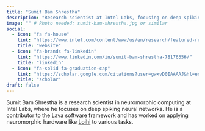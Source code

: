 ```yaml
---
title: "Sumit Bam Shrestha"
description: "Research scientist at Intel Labs, focusing on deep spiking neural networks. Contributor to the Lava software framework and Loihi hardware applications."
image: "" # Photo needed: sumit-bam-shrestha.jpg or similar
social:
  - icon: "fa fa-house"
    link: "https://www.intel.com/content/www/us/en/research/featured-researchers/sumit-bam-shrestha.html"
    title: "website"
  - icon: "fa-brands fa-linkedin"
    link: "https://www.linkedin.com/in/sumit-bam-shrestha-78176356/"
    title: "linkedin"
  - icon: "fa-solid fa-graduation-cap"
    link: "https://scholar.google.com/citations?user=gwxvD0IAAAAJ&hl=en"
    title: "scholar"
draft: false
---
```

Sumit Bam Shrestha is a research scientist in neuromorphic computing at Intel Labs, where he focuses on deep spiking neural networks. He is a contributor to the [Lava](/neuromorphic-computing/software/snn-frameworks/lava/) software framework and has worked on applying neuromorphic hardware like [Loihi](/neuromorphic-computing/hardware/loihi-intel/) to various tasks.
